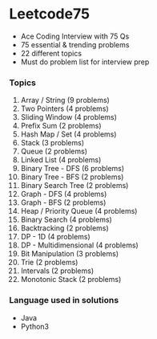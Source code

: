 # Leetcode75
- Ace Coding Interview with 75 Qs
- 75 essential & trending problems
- 22 different topics
- Must do problem list for interview prep

### Topics
1. Array / String   (9 problems)
2. Two Pointers     (4 problems)
3. Sliding Window   (4 problems)
4. Prefix Sum       (2 problems)
5. Hash Map / Set   (4 problems)
6. Stack    (3 problems)
7. Queue    (2 problems)
8. Linked List          (4 problems)
9. Binary Tree - DFS    (6 problems)
10. Binary Tree - BFS   (2 problems)
11. Binary Search Tree  (2 problems)
12. Graph - DFS     (4 problems)
13. Graph - BFS     (2 problems)
14. Heap / Priority Queue   (4 problems)
15. Binary Search   (4 problems)
16. Backtracking    (2 problems)
17. DP - 1D                 (4 problems)
18. DP - Multidimensional   (4 problems)
19. Bit Manipulation        (3 problems)
20. Trie            (2 problems)
21. Intervals       (2 problems)
22. Monotonic Stack (2 problems)


### Language used in solutions
- Java
- Python3
